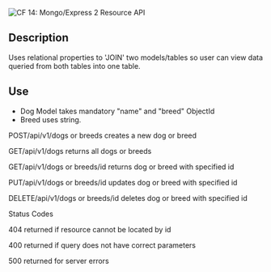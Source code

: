 ![CF](https://camo.githubusercontent.com/70edab54bba80edb7493cad3135e9606781cbb6b/687474703a2f2f692e696d6775722e636f6d2f377635415363382e706e67) 14: Mongo/Express 2 Resource API

## Description
Uses relational properties to 'JOIN' two models/tables so user can view data queried from both tables into one table.

## Use
* Dog Model takes mandatory "name" and "breed" ObjectId
* Breed uses string.

POST/api/v1/dogs or breeds creates a new dog or breed

GET/api/v1/dogs returns all dogs or breeds

GET/api/v1/dogs or breeds/id returns dog or breed with specified id

PUT/api/v1/dogs or breeds/id updates dog or breed with specified id

DELETE/api/v1/dogs or breeds/id deletes dog or breed with specified id

Status Codes

404 returned if resource cannot be located by id

400 returned if query does not have correct parameters

500 returned for server errors


